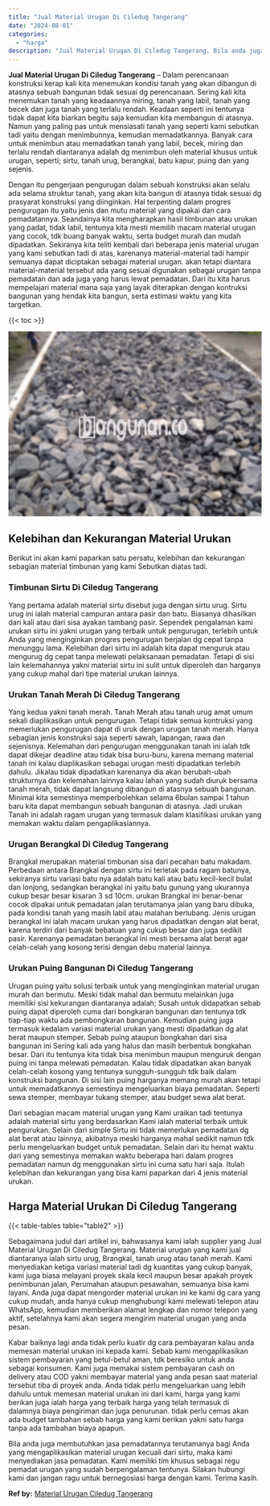 ```yaml
---
title: "Jual Material Urugan Di Ciledug Tangerang"
date: "2024-08-01"
categories: 
  - "harga"
description: "Jual Material Urugan Di Ciledug Tangerang. Bila anda juga membutuhkan jasa pemadatannya terutamanya bagi Anda yang mengaplikasikan material urugan kecuali da..."
---
```


**Jual Material Urugan Di Ciledug Tangerang** – Dalam perencanaan konstruksi kerap kali kita menemukan kondisi tanah yang akan dibangun di atasnya sebuah bangunan tidak sesuai dg perencanaan. Sering kali kita menemukan tanah yang keadaannya miring, tanah yang labil, tanah yang becek dan juga tanah yang terlalu rendah. Keadaan seperti ini tentunya tidak dapat kita biarkan begitu saja kemudian kita membangun di atasnya. Namun yang paling pas untuk mensiasati tanah yang seperti kami sebutkan tadi yaitu dengan menimbunnya, kemudian memadatkannya. Banyak cara untuk menimbun atau memadatkan tanah yang labil, becek, miring dan terlalu rendah diantaranya adalah dg menimbun oleh material khusus untuk urugan, seperti; sirtu, tanah urug, berangkal, batu kapur, puing dan yang sejenis.

Dengan itu pengerjaan pengurugan dalam sebuah konstruksi akan selalu ada selama struktur tanah, yang akan kita bangun di atasnya tidak sesuai dg prasyarat konstruksi yang diinginkan. Hal terpenting dalam progres pengurugan itu yaitu jenis dan mutu material yang dipakai dan cara pemadatannya. Seandainya kita mengharapkan hasil timbunan atau urukan yang padat, tidak labil, tentunya kita mesti memilih macam material urugan yang cocok, tdk buang banyak waktu, serta budget murah dan mudah dipadatkan. Sekiranya kita teliti kembali dari beberapa jenis material urugan yang kami sebutkan tadi di atas, karenanya material-material tadi hampir semuanya dapat diciptakan sebagai material urugan. akan tetapi diantara material-material tersebut ada yang sesuai digunakan sebagai urugan tanpa pemadatan dan ada juga yang harus lewat pemadatan. Dari itu kita harus mempelajari material mana saja yang layak diterapkan dengan kontruksi bangunan yang hendak kita bangun, serta estimasi waktu yang kita targetkan.

{{< toc >}}

![Jual Material Urugan Di Ciledug Tangerang](/images/jual-urugan-32.png)

## Kelebihan dan Kekurangan Material Urukan

Berikut ini akan kami paparkan satu persatu, kelebihan dan kekurangan sebagian material timbunan yang kami Sebutkan diatas tadi.

### Timbunan Sirtu Di Ciledug Tangerang

Yang pertama adalah material sirtu disebut juga dengan sirtu urug. Sirtu urug ini ialah material campuran antara pasir dan batu. Biasanya dihasilkan dari kali atau dari sisa ayakan tambang pasir. Sependek pengalaman kami urukan sirtu ini yakni urugan yang terbaik untuk pengurugan, terlebih untuk Anda yang menginginkan progres pengurugan berjalan dg cepat tanpa menunggu lama. Kelebihan dari sirtu ini adalah kita dapat menguruk atau mengurug dg cepat tanpa melewati pelaksanaan pemadatan. Tetapi di sisi lain kelemahannya yakni material sirtu ini sulit untuk diperoleh dan harganya yang cukup mahal dari tipe material urukan lainnya.

### Urukan Tanah Merah Di Ciledug Tangerang

Yang kedua yakni tanah merah. Tanah Merah atau tanah urug amat umum sekali diaplikasikan untuk pengurugan. Tetapi tidak semua kontruksi yang memerlukan pengurugan dapat di uruk dengan urugan tanah merah. Hanya sebagian jenis konstruksi saja seperti sawah, lapangan, rawa dan sejenisnya. Kelemahan dari pengurugan menggunakan tanah ini ialah tdk dapat dikejar deadline atau tidak bisa buru-buru, karena memang material tanah ini kalau diaplikasikan sebagai urugan mesti dipadatkan terlebih dahulu. Jikalau tidak dipadatkan karenanya dia akan berubah-ubah strukturnya dan kelemahan lainnya kalau lahan yang sudah diuruk bersama tanah merah, tidak dapat langsung dibangun di atasnya sebuah bangunan. Minimal kita semestinya memperbolehkan selama 6bulan sampai 1 tahun baru kita dapat membangun sebuah bangunan di atasnya. Jadi urukan Tanah ini adalah ragam urugan yang termasuk dalam klasifikasi urukan yang memakan waktu dalam pengaplikasiannya.

### Urugan Berangkal Di Ciledug Tangerang

Brangkal merupakan material timbunan sisa dari pecahan batu makadam. Perbedaan antara Brangkal dengan sirtu ini terletak pada ragam batunya, sekiranya sirtu variasi batu nya adalah batu kali atau batu kecil-kecil bulat dan lonjong, sedangkan berangkal ini yaitu batu gunung yang ukurannya cukup besar besar kisaran 3 sd 10cm. urukan Brangkal ini benar-benar cocok dipakai untuk pemadatan jalan terutamanya jalan yang baru dibuka, pada kondisi tanah yang masih labil atau malahan berlubang. Jenis urugan berangkal ini ialah macam urukan yang harus dipadatkan dengan alat berat, karena terdiri dari banyak bebatuan yang cukup besar dan juga sedikit pasir. Karenanya pemadatan berangkal ini mesti bersama alat berat agar celah-celah yang kosong terisi dengan debu material lainnya.

### Urukan Puing Bangunan Di Ciledug Tangerang

Urugan puing yaitu solusi terbaik untuk yang menginginkan material urugan murah dan bermutu. Meski tidak mahal dan bermutu melainkan juga memiliki sisi kekurangan diantaranya adalah; Susah untuk didapatkan sebab puing dapat diperoleh cuma dari bongkaran bangunan dan tentunya tdk tiap-tiap waktu ada pembongkaran bangunan. Kemudian puing juga termasuk kedalam variasi material urukan yang mesti dipadatkan dg alat berat maupun stemper. Sebab puing ataupun bongkahan dari sisa bangunan ini Sering kali ada yang halus dan masih berbentuk bongkahan besar. Dari itu tentunya kita tidak bisa menimbun maupun menguruk dengan puing ini tanpa melewati pemadatan. Kalau tidak dipadatkan akan banyak celah-celah kosong yang tentunya sungguh-sungguh tdk baik dalam konstruksi bangunan. Di sisi lain puing harganya memang murah akan tetapi untuk memadatkannya semestinya mengeluarkan biaya pemadatan. Seperti sewa stemper, membayar tukang stemper, atau budget sewa alat berat.

Dari sebagian macam material urugan yang Kami uraikan tadi tentunya adalah material sirtu yang berdasarkan Kami ialah material terbaik untuk pengurukan. Selain dari simple Sirtu ini tidak memerlukan pemadatan dg alat berat atau lainnya, akibatnya meski harganya mahal sedikit namun tdk perlu mengeluarkan budget untuk pemadatan. Selain dari itu hemat waktu dari yang semestinya memakan waktu beberapa hari dalam progres pemadatan namun dg menggunakan sirtu ini cuma satu hari saja. Itulah kelebihan dan kekurangan yang bisa kami paparkan dari 4 jenis material urukan.

## Harga Material Urukan Di Ciledug Tangerang

{{< table-tables table="table2" >}}

Sebagaimana judul dari artikel ini, bahwasanya kami ialah supplier yang Jual Material Urugan Di Ciledug Tangerang. Material urugan yang kami jual diantaranya ialah sirtu urug, Brangkal, tanah urug atau tanah merah. Kami menyediakan ketiga variasi material tadi dg kuantitas yang cukup banyak, kami juga biasa melayani proyek skala kecil maupun besar apakah proyek penimbunan jalan, Perumahan ataupun pesawahan, semuanya bisa kami layani. Anda juga dapat mengorder material urukan ini ke kami dg cara yang cukup mudah, anda hanya cukup menghubungi kami melewati telepon atau WhatsApp, kemudian memberikan alamat lengkap dan nomor telepon yang aktif, setelahnya kami akan segera mengirim material urugan yang anda pesan.

Kabar baiknya lagi anda tidak perlu kuatir dg cara pembayaran kalau anda memesan material urukan ini kepada kami. Sebab kami mengaplikasikan sistem pembayaran yang betul-betul aman, tdk beresiko untuk anda sebagai konsumen. Kami juga memakai sistem pembayaran cash on delivery atau COD yakni membayar material yang anda pesan saat material tersebut tiba di proyek anda. Anda tidak perlu mengeluarkan uang lebih dahulu untuk memesan material urukan ini dari kami, harga yang kami berikan juga ialah harga yang terbaik harga yang telah termasuk di dalamnya biaya pengiriman dan juga penurunan. tidak perlu cemas akan ada budget tambahan sebab harga yang kami berikan yakni satu harga tanpa ada tambahan biaya apapun.

Bila anda juga membutuhkan jasa pemadatannya terutamanya bagi Anda yang mengaplikasikan material urugan kecuali dari sirtu, maka kami menyediakan jasa pemadatan. Kami memiliki tim khusus sebagai regu pemadat urugan yang sudah berpengalaman tentunya. Silakan hubungi kami dan jangan ragu untuk bernegosiasi harga dengan kami. Terima kasih.

**Ref by:** [Material Urugan Ciledug Tangerang](https://id.wikipedia.org/wiki/Material)
